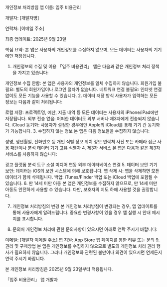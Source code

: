 
개인정보 처리방침
앱 이름: 입주 비용관리

개발자: [개발자명]

연락처: [이메일 주소]

최종 업데이트: 2025년 9월 23일

핵심 요약: 본 앱은 사용자의 개인정보를 수집하지 않으며, 모든 데이터는 사용자의 기기에만 저장됩니다.
1. 개인정보의 수집 및 이용
「입주 비용관리」 앱은 다음과 같은 개인정보 처리 정책을 가지고 있습니다:

개인정보 수집 안함: 본 앱은 사용자의 개인정보를 일체 수집하지 않습니다.
회원가입 불필요: 별도의 회원가입이나 로그인 절차가 없습니다.
네트워크 연결 불필요: 인터넷 연결 없이도 모든 기능을 사용할 수 있습니다.
2. 데이터 저장 방식
사용자가 입력하는 모든 정보는 다음과 같이 처리됩니다:

로컬 저장: 프로젝트명, 예산, 지출 내역 등 모든 데이터는 사용자의 iPhone/iPad에만 저장됩니다.
외부 전송 없음: 어떠한 데이터도 외부 서버나 제3자에게 전송되지 않습니다.
iCloud 동기화: 사용자가 설정한 경우에만 Apple의 iCloud를 통해 기기 간 동기화가 가능합니다.
3. 수집하지 않는 정보
본 앱은 다음 정보들을 수집하지 않습니다:

성명, 생년월일, 전화번호 등 개인 식별 정보
위치 정보
연락처
사진 또는 카메라 접근
사용 패턴이나 분석 데이터
기기 고유 식별자
4. 제3자 서비스
본 앱은 다음과 같은 제3자 서비스를 사용하지 않습니다:

광고 플랫폼
분석 도구
소셜 미디어 연동
외부 데이터베이스 연결
5. 데이터 보안
기기 보안: 데이터는 iOS의 보안 시스템에 의해 보호됩니다.
앱 삭제 시: 앱을 삭제하면 모든 데이터가 함께 삭제됩니다.
백업: iTunes/Finder 백업 또는 iCloud 백업에 포함될 수 있습니다.
6. 만 14세 미만 아동
본 앱은 개인정보를 수집하지 않으므로, 만 14세 미만 아동도 안전하게 사용할 수 있습니다. 다만, 보호자의 지도 하에 사용할 것을 권장합니다.

7. 개인정보 처리방침의 변경
본 개인정보 처리방침이 변경되는 경우, 앱 업데이트를 통해 사용자에게 알려드립니다. 중요한 변경사항이 있을 경우 앱 실행 시 안내 메시지를 표시합니다.

8. 문의처
개인정보 처리에 관한 문의사항이 있으시면 아래로 연락 주시기 바랍니다:

이메일: [개발자 이메일 주소]
앱 지원: App Store 앱 페이지를 통한 리뷰 또는 문의
9. 권리 및 구제방법
본 앱은 개인정보를 수집하지 않으므로 별도의 개인정보 처리 권리 행사가 필요하지 않습니다. 그러나 개인정보와 관련된 불만이나 의견이 있으시면 언제든지 연락 주시기 바랍니다.

본 개인정보 처리방침은 2025년 9월 23일부터 적용됩니다.

「입주 비용관리」 앱 개발자
